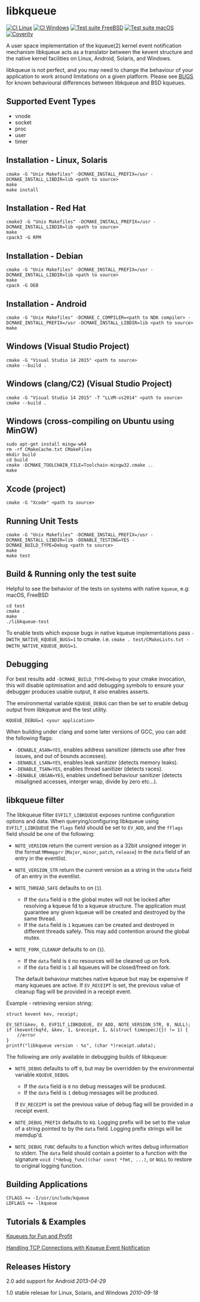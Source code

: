 libkqueue
=========

[![CI Linux](https://github.com/mheily/libkqueue/actions/workflows/ci-linux.yml/badge.svg)](https://github.com/mheily/libkqueue/actions/workflows/ci-linux.yml)
[![CI Windows](https://github.com/mheily/libkqueue/actions/workflows/ci-windows.yml/badge.svg)](https://github.com/mheily/libkqueue/actions/workflows/ci-windows.yml)
[![Test suite FreeBSD](https://github.com/mheily/libkqueue/actions/workflows/ci-freebsd.yml/badge.svg)](https://github.com/mheily/libkqueue/actions/workflows/ci-freebsd.yml)
[![Test suite macOS](https://github.com/mheily/libkqueue/actions/workflows/ci-macos.yml/badge.svg)](https://github.com/mheily/libkqueue/actions/workflows/ci-macos.yml)
[![Coverity](https://scan.coverity.com/projects/24822/badge.svg)](https://scan.coverity.com/projects/mheily-libkqueue)

A user space implementation of the kqueue(2) kernel event notification mechanism
libkqueue acts as a translator between the kevent structure and the native
kernel facilities on Linux, Android, Solaris, and Windows.

libkqueue is not perfect, and you may need to change the behaviour of your application
to work around limitations on a given platform. Please see [BUGS](BUGS.md) for known
behavioural differences between libkqueue and BSD kqueues.

Supported Event Types
---------------------

* vnode
* socket
* proc
* user
* timer

Installation - Linux, Solaris
-----------------------------

    cmake -G "Unix Makefiles" -DCMAKE_INSTALL_PREFIX=/usr -DCMAKE_INSTALL_LIBDIR=lib <path to source>
    make
    make install

Installation - Red Hat
----------------------

    cmake3 -G "Unix Makefiles" -DCMAKE_INSTALL_PREFIX=/usr -DCMAKE_INSTALL_LIBDIR=lib <path to source>
    make
    cpack3 -G RPM

Installation - Debian
---------------------

    cmake -G "Unix Makefiles" -DCMAKE_INSTALL_PREFIX=/usr -DCMAKE_INSTALL_LIBDIR=lib <path to source>
    make
    cpack -G DEB

Installation - Android
----------------------

    cmake -G "Unix Makefiles" -DCMAKE_C_COMPILER=<path to NDK compiler> -DCMAKE_INSTALL_PREFIX=/usr -DCMAKE_INSTALL_LIBDIR=lib <path to source>
    make

Windows (Visual Studio Project)
-------------------------------

    cmake -G "Visual Studio 14 2015" <path to source>
    cmake --build .

Windows (clang/C2) (Visual Studio Project)
------------------------------------------

    cmake -G "Visual Studio 14 2015" -T "LLVM-vs2014" <path to source>
    cmake --build .

Windows (cross-compiling on Ubuntu using MinGW)
-----------------------------------------------

    sudo apt-get install mingw-w64
    rm -rf CMakeCache.txt CMakeFiles
    mkdir build
    cd build
    cmake -DCMAKE_TOOLCHAIN_FILE=Toolchain-mingw32.cmake ..
    make

Xcode (project)
---------------

    cmake -G "Xcode" <path to source>

Running Unit Tests
------------------

    cmake -G "Unix Makefiles" -DCMAKE_INSTALL_PREFIX=/usr -DCMAKE_INSTALL_LIBDIR=lib -DENABLE_TESTING=YES -DCMAKE_BUILD_TYPE=Debug <path to source>
    make
    make test

Build & Running only the test suite
-----------------------------------
Helpful to see the behavior of the tests on systems with native `kqueue`, e.g: macOS, FreeBSD

    cd test
    cmake .
    make
    ./libkqueue-test

To enable tests which expose bugs in native kqueue implementations pass `-DWITH_NATIVE_KQUEUE_BUGS=1` to cmake.
i.e. `cmake . test/CMakeLists.txt -DWITH_NATIVE_KQUEUE_BUGS=1`.

Debugging
---------

For best results add `-DCMAKE_BUILD_TYPE=Debug` to your cmake invocation, this will disable optimisation
and add debugging symbols to ensure your debugger produces usable output, it also enables asserts.

The environmental variable `KQUEUE_DEBUG` can then be set to enable debug output from libkqueue and the test utility.

    KQUEUE_DEBUG=1 <your application>

When building under clang and some later versions of GCC, you can add the following flags:

- `-DENABLE_ASAN=YES`, enables address sansitizer (detects use after free issues, and out of bounds accesses).
- `-DENABLE_LSAN=YES`, enables leak sanitizer (detects memory leaks).
- `-DENABLE_TSAN=YES`, enables thread sanitizer (detects races).
- `-DENABLE_UBSAN=YES`, enables undefined behaviour sanitizer (detects misaligned accesses, interger wrap, divide by zero etc...).

libkqueue filter
----------------

The libkqueue filter `EVFILT_LIBKQUEUE` exposes runtime configuration options and data.  When querying/configuring libkqueue
using `EVFILT_LIBKQUEUE` the `flags` field should be set to `EV_ADD`, and the `fflags` field should be one of the
following:

- `NOTE_VERSION` return the current version as a 32bit unsigned integer in the format `MMmmpprr` (`Major`, `minor`, `patch`, `release`) in the `data` field of an entry in the eventlist.
- `NOTE_VERSION_STR` return the current version as a string in the `udata` field of an entry in the eventlist.
- `NOTE_THREAD_SAFE` defaults to on (`1`).
   - If the `data` field is `0` the global mutex will not be locked after resolving a kqueue fd
     to a kqueue structure.  The application must guarantee any given kqueue will be created and
     destroyed by the same thread.
   - If the `data` field is `1` kqueues can be created and destroyed in different threads safely.
     This may add contention around the global mutex.
- `NOTE_FORK_CLEANUP` defaults to on (`1`).
   - If the `data` field is `0` no resources will be cleaned up on fork.
   - if the `data` field is `1` all kqueues will be closed/freed on fork.

   The default behaviour matches native kqueue but may be expensive if many kqueues are active.
   If `EV_RECEIPT` is set, the previous value of cleanup flag will be provided in a receipt event.

Example - retrieving version string:

    struct kevent kev, receipt;

    EV_SET(&kev, 0, EVFILT_LIBKQUEUE, EV_ADD, NOTE_VERSION_STR, 0, NULL);
    if (kevent(kqfd, &kev, 1, &receipt, 1, &(struct timespec){}) != 1) {
        //error
    }
    printf("libkqueue version - %s", (char *)receipt.udata);

The following are only available in debugging builds of libkqueue:
- `NOTE_DEBUG` defaults to off `0`, but may be overridden by the environmental variable
  `KQUEUE_DEBUG`.
  - If the `data` field is `0` no debug messages will be produced.
  - If the `data` field is `1` debug messages will be produced.

  If `EV_RECEIPT` is set the previous value of debug flag will be provided in a receipt event.
- `NOTE_DEBUG_PREFIX` defaults to `KQ`.
  Logging prefix will be set to the value of a string pointed to by the `data` field.
  Logging prefix strings will be memdup'd.
- `NOTE_DEBUG_FUNC` defaults to a function which writes debug information to stderr.
  The `data` field should contain a pointer to a function with the signature
  `void (*debug_func)(char const *fmt, ...)`, or `NULL` to restore to original logging function.


Building Applications
---------------------

    CFLAGS += -I/usr/include/kqueue
    LDFLAGS += -lkqueue

Tutorials & Examples
--------------------

[Kqueues for Fun and Profit](http://doc.geoffgarside.co.uk/kqueue)

[Handling TCP Connections with Kqueue Event Notification](http://eradman.com/posts//kqueue-tcp.html)

Releases History
----------------

2.0 add support for Android _2013-04-29_

1.0 stable relesae for Linux, Solaris, and Windows _2010-09-18_
